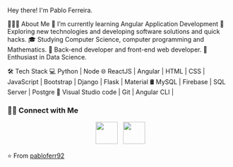 Hey there! I'm Pablo Ferreira. 

👨🏻‍💻 About Me
🔭   I’m currently learning Angular Application Development
🤔   Exploring new technologies and developing software solutions and quick hacks.
🎓   Studying Computer Science, computer programming and Mathematics.
💼   Back-end developer and front-end web developer.
🌱   Enthusiast in Data Science.


🛠 Tech Stack
💻  Python | Node 
🌐  ReactJS | Angular | HTML | CSS | JavaScript | Bootstrap | Django | Flask | Material 
🛢   MySQL | Firebase | SQL Server | Postgre 
🔧  Visual Studio code | Git | Angular CLI | 



<h3> 🤝🏻 Connect with Me </h3>

<p align="center">
&nbsp; <a href="https://www.linkedin.com/in/pablo-ferreira-54645b9b/" target="_blank" rel="noopener noreferrer"><img src="https://img.icons8.com/plasticine/100/000000/linkedin.png" width="50" /></a>
&nbsp; <a href="mailto:pabloferr92@gmail.com" target="_blank" rel="noopener noreferrer"><img src="https://img.icons8.com/plasticine/100/000000/gmail.png"  width="50" /></a>
</p>

           

⭐️ From [pabloferr92](https://github.com/pabloferr92)
